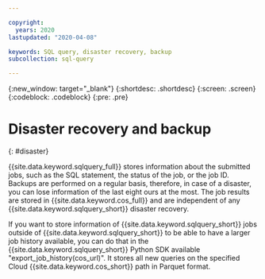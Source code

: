 ```yaml
---

copyright:
  years: 2020
lastupdated: "2020-04-08"

keywords: SQL query, disaster recovery, backup
subcollection: sql-query

---
```


{:new_window: target="_blank"}
{:shortdesc: .shortdesc}
{:screen: .screen}
{:codeblock: .codeblock}
{:pre: .pre}

# Disaster recovery and backup
{: #disaster}

{{site.data.keyword.sqlquery_full}} stores information about the submitted jobs, such as the SQL statement, the status of the job, or 
the job ID. Backups are performed on a regular basis, therefore, in case of a disaster, you can lose information of the last eight ours at the most. The job results are stored in {{site.data.keyword.cos_full}} and are independent of any {{site.data.keyword.sqlquery_short}} disaster recovery.

If you want to store information of {{site.data.keyword.sqlquery_short}} jobs outside of {{site.data.keyword.sqlquery_short}} to be able to have a larger job history available, you can do that in the {{site.data.keyword.sqlquery_short}} Python SDK available "export_job_history(cos_url)". It stores all new queries on the specified Cloud {{site.data.keyword.cos_short}} path in Parquet format.

